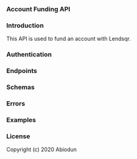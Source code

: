 ### Account Funding API

### Introduction

This API is used to fund an account with Lendsqr.

### Authentication

### Endpoints

### Schemas

### Errors

### Examples

### License

Copyright (c) 2020 Abiodun